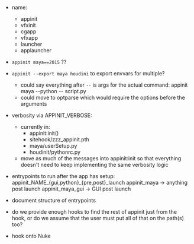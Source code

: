 
- name:
    - appinit
    - vfxinit
    - cgapp
    - vfxapp
    - launcher
    - applauncher

- `appinit maya==2015` ??
- `appinit --export maya houdini` to export envvars for multiple?
    - could say everything after `--` is args for the actual command:
        appinit maya --python -- script.py
    - could move to optparse which would require the options before the
      arguments

- verbosity via APPINIT_VERBOSE:
    - currently in:
        - appinit:init()
        - sitehook/zzz_appinit.pth
        - maya/userSetup.py
        - houdinit/pythonrc.py
    - move as much of the messages into appinit:init so that everything
      doesn't need to keep implementing the same verbosity logic

- entrypoints to run after the app has setup:
    appinit_NAME_{gui,python}_{pre,post}_launch
    appinit_maya -> anything post launch
    appinit_maya_gui -> GUI post launch

- document structure of entrypoints

- do we provide enough hooks to find the rest of appinit just from the hook,
  or do we assume that the user must put all of that on the path(s) too?

- hook onto Nuke

